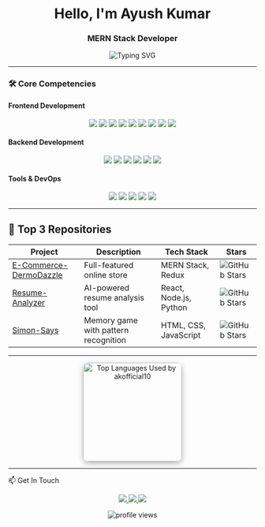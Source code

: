 <h1 align="center">Hello, I'm Ayush Kumar</h1>
<h3 align="center">MERN Stack Developer </h3>

<p align="center">
  <img src="https://readme-typing-svg.demolab.com?font=Fira+Code&pause=1000&color=5D8BF4&center=true&vCenter=true&width=435&lines=Clean+Code+Enthusiast;Problem+Solver;Continuous+Learner" alt="Typing SVG" />
</p>

---



<!-- Animate.css CDN (GitHub won't render this, but useful for portfolio site or web resume) -->
<link rel="stylesheet" href="https://cdnjs.cloudflare.com/ajax/libs/animate.css/4.1.1/animate.min.css"/>

### 🛠 Core Competencies

#### **Frontend Development**
<div align="center">
  <img class="animate__animated animate__fadeInLeft" src="https://img.shields.io/badge/React-20232A?style=for-the-badge&logo=react&logoColor=61DAFB" />
  <img class="animate__animated animate__fadeInRight" src="https://img.shields.io/badge/JavaScript-F7DF1E?style=for-the-badge&logo=javascript&logoColor=black" />
  <img class="animate__animated animate__fadeInLeft" src="https://img.shields.io/badge/HTML5-E34F26?style=for-the-badge&logo=html5&logoColor=white" />
  <img class="animate__animated animate__fadeInRight" src="https://img.shields.io/badge/CSS3-1572B6?style=for-the-badge&logo=css3&logoColor=white" />
  <img class="animate__animated animate__fadeInUp" src="https://img.shields.io/badge/Tailwind_CSS-38B2AC?style=for-the-badge&logo=tailwind-css&logoColor=white" />
  <img class="animate__animated animate__fadeInLeft" src="https://img.shields.io/badge/Redux-593D88?style=for-the-badge&logo=redux&logoColor=white" />
  <img class="animate__animated animate__fadeInRight" src="https://img.shields.io/badge/Bootstrap-563D7C?style=for-the-badge&logo=bootstrap&logoColor=white" />
  <img class="animate__animated animate__fadeInLeft" src="https://img.shields.io/badge/GSAP-88CE02?style=for-the-badge&logo=greensock&logoColor=white" />
  <img class="animate__animated animate__fadeInRight" src="https://img.shields.io/badge/Framer_Motion-0055FF?style=for-the-badge&logo=framer&logoColor=white" />
</div>

#### **Backend Development**
<div align="center">
  <img class="animate__animated animate__fadeInLeft" src="https://img.shields.io/badge/Node.js-339933?style=for-the-badge&logo=nodedotjs&logoColor=white" />
  <img class="animate__animated animate__fadeInRight" src="https://img.shields.io/badge/Express.js-000000?style=for-the-badge&logo=express&logoColor=white" />
  <img class="animate__animated animate__fadeInLeft" src="https://img.shields.io/badge/MongoDB-4EA94B?style=for-the-badge&logo=mongodb&logoColor=white" />
  <img class="animate__animated animate__fadeInRight" src="https://img.shields.io/badge/EJS-000000?style=for-the-badge&logo=ejs&logoColor=white" />
  <img class="animate__animated animate__fadeInLeft" src="https://img.shields.io/badge/MySQL-005C84?style=for-the-badge&logo=mysql&logoColor=white" />
  <img class="animate__animated animate__fadeInRight" src="https://img.shields.io/badge/Postman-FF6C37?style=for-the-badge&logo=Postman&logoColor=white" />
</div>

#### **Tools & DevOps**
<div align="center">
  <img class="animate__animated animate__fadeInLeft" src="https://img.shields.io/badge/Git-F05032?style=for-the-badge&logo=git&logoColor=white" />
  <img class="animate__animated animate__fadeInRight" src="https://img.shields.io/badge/GitHub-100000?style=for-the-badge&logo=github&logoColor=white" />
  <img class="animate__animated animate__fadeInLeft" src="https://img.shields.io/badge/Docker-2CA5E0?style=for-the-badge&logo=docker&logoColor=white" />
  <img class="animate__animated animate__fadeInRight" src="https://img.shields.io/badge/VS_Code-0078D4?style=for-the-badge&logo=visual%20studio%20code&logoColor=white" />
  <img class="animate__animated animate__fadeInUp" src="https://img.shields.io/badge/Firebase-FFCA28?style=for-the-badge&logo=firebase&logoColor=black" />
</div>


---
## 🚀 Top 3 Repositories

<div align="center">
  
| Project | Description | Tech Stack | Stars |
|---------|-------------|------------|-------|
| [E-Commerce-DermoDazzle](https://github.com/akofficial10/E-commerce) | Full-featured online store | MERN Stack, Redux | ![GitHub Stars](https://img.shields.io/github/stars/akofficial10/E-commerce) |
| [Resume-Analyzer](https://github.com/akofficial10/Resume-Analyzer) | AI-powered resume analysis tool | React, Node.js, Python | ![GitHub Stars](https://img.shields.io/github/stars/akofficial10/Resume-Analyzer?style=flat-square) |
| [Simon-Says](https://github.com/akofficial10/Simon-Says) | Memory game with pattern recognition | HTML, CSS, JavaScript | ![GitHub Stars](https://img.shields.io/github/stars/akofficial10/Simon-Says?style=flat-square) |



</div>

---



<div align="center">
  
  <img height="200em" 
     src="https://github-readme-stats.vercel.app/api/top-langs/?username=akofficial10&layout=compact&langs_count=8&theme=tokyonight&hide_progress=false&card_width=450" 
     alt="Top Languages Used by akofficial10" 
     style="border-radius: 10px; box-shadow: 0 4px 12px rgba(0, 0, 0, 0.3);" />

 
</div>

---

📫 Get In Touch
<p align="center"> 
  <a href="https://www.linkedin.com/in/ayushkumar10/" target="_blank"> <img src="https://img.shields.io/badge/LinkedIn-0077B5?style=for-the-badge&logo=linkedin&logoColor=white" /> </a> 
  <a href="mailto:akofficial1330@gmail.com" target="_blank"> <img src="https://img.shields.io/badge/Gmail-D14836?style=for-the-badge&logo=gmail&logoColor=white" /> </a>  
  <a href="https://github.com/akofficial10" target="_blank"> <img src="https://img.shields.io/badge/GitHub-100000?style=for-the-badge&logo=github&logoColor=white" /> </a> 
</p>
<p align="center"> <img src="https://komarev.com/ghpvc/?username=akofficial10&label=Profile%20Views&color=0e75b6&style=flat" alt="profile views" /> </p>
